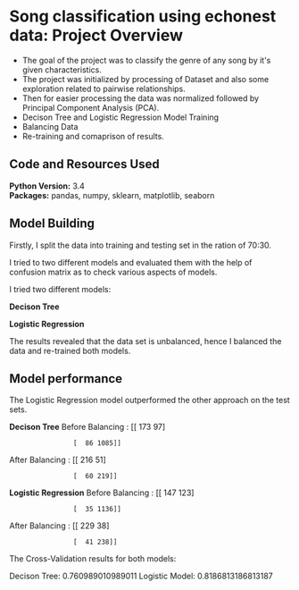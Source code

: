 # Song classification using echonest data: Project Overview
* The goal of the project was to classify the genre of any song by it's given characteristics.
* The project was initialized by processing of Dataset and also some exploration related to
pairwise relationships.
* Then for easier processing the data was normalized followed by Principal Component
Analysis (PCA).
* Decison Tree and Logistic Regression Model Training
* Balancing Data
* Re-training and comaprison of results.

## Code and Resources Used 
**Python Version:** 3.4  
**Packages:** pandas, numpy, sklearn, matplotlib, seaborn

## Model Building 

Firstly, I split the data into training and testing set in the ration of 70:30. 

I tried to two different models and evaluated them with the help of confusion matrix as to check various aspects of models. 

I tried two different models:

**Decison Tree**

**Logistic Regression**

The results revealed that the data set is unbalanced, hence I balanced the data and re-trained both models.

## Model performance
The Logistic Regression model outperformed the other approach on the test sets. 

**Decison Tree** 
Before Balancing : [[ 173   97]

                    [  86 1085]]
After Balancing : [[ 216   51]

                    [  60 219]]     
                    
**Logistic Regression** 
Before Balancing : [[ 147  123]

                    [  35 1136]]
After Balancing : [[ 229  38]

                    [  41 238]]                         

The Cross-Validation results for both models:

Decison Tree: 0.760989010989011
Logistic Model: 0.8186813186813187
